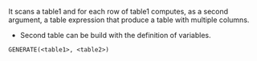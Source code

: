 It scans a table1 and for each row of table1 computes, as a second argument, a table expression that produce a table with multiple columns.
- Second table can be build with the definition of variables.

```dax
GENERATE(<table1>, <table2>)
```